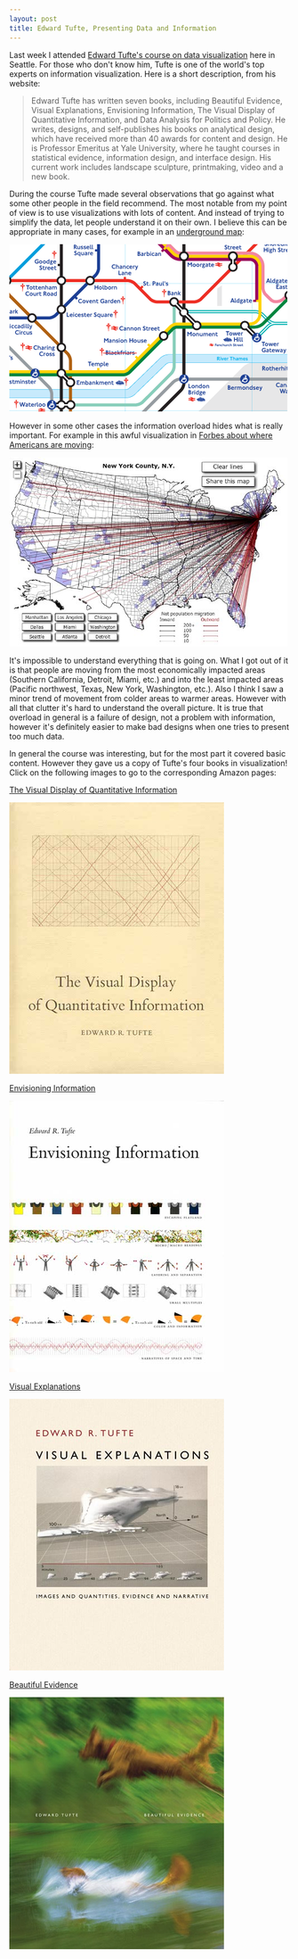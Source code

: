 ```yaml
---
layout: post
title: Edward Tufte, Presenting Data and Information
---
```


<p>
Last week I attended <a href="http://www.edwardtufte.com/tufte/courses">
  Edward Tufte's course on data visualization</a> here in Seattle.
For those who don't know him, Tufte is one of the world's top experts on information visualization.
Here is a short description, from his website:
</p>


> Edward Tufte has written seven books, including Beautiful Evidence,
> Visual Explanations, Envisioning Information, The Visual Display of
> Quantitative Information, and Data Analysis for Politics and Policy.
> He writes, designs, and self-publishes his books on analytical design,
> which have received more than 40 awards for content and design.
> He is Professor Emeritus at Yale University, where he taught courses
> in statistical evidence, information design, and interface design.
> His current work includes landscape sculpture, printmaking,
> video and a new book.


<p>
During the course Tufte made several observations that go against
what some other people in the field recommend.
The most notable from my point of view is to use visualizations
with lots of content.
And instead of trying to simplify the data, let people understand
it on their own.
I believe this can be appropriate in many cases, for example in an
<a href="http://www.tfl.gov.uk/assets/downloads/standard-tube-map.gif">
  underground map</a>:
</p>

<a href="http://www.tfl.gov.uk/assets/downloads/standard-tube-map.gif">
  <img src="/images/underground-map-detail.png"
       alt="Detail of the London tube map"/>
</a>

<p>
However in some other cases the information overload hides what is
really important. For example in this awful visualization
in <a href="http://www.forbes.com/2010/06/04/migration-moving-wealthy-interactive-counties-map.html">
  Forbes about where Americans are moving</a>:
</p>

<a href="http://www.forbes.com/2010/06/04/migration-moving-wealthy-interactive-counties-map.html">
  <img src="/images/forbes-where-americans-move.jpg"
       alt="Forbes visualization. Moving patterns of Americans"/>
</a>

<p>
It's impossible to understand everything that is going on.
What I got out of it is that people are moving from the most
economically impacted areas (Southern California, Detroit, Miami, etc.)
and into the least impacted areas (Pacific northwest, Texas, New York,
Washington, etc.). Also I think I saw a minor trend of movement from
colder areas to warmer areas. However with all that clutter it's hard
to understand the overall picture.
It is true that overload in general is a failure of design, not
a problem with information, however it's definitely easier to make
bad designs when one tries to present too much data.
</p>

<p>
In general the course was interesting, but for the most part it covered
basic content. However they gave us a copy of Tufte's four books in
visualization!
Click on the following images to go to the corresponding Amazon pages:
</p>

<p>
<a href="http://www.amazon.com/gp/product/0961392142?ie=UTF8&tag=javitordblogo-20&linkCode=as2&camp=1789&creative=9325&creativeASIN=0961392142">The Visual Display of Quantitative Information</a>
</p>

<a href="http://www.amazon.com/gp/product/0961392142?ie=UTF8&tag=javitordblogo-20&linkCode=as2&camp=1789&creative=9325&creativeASIN=0961392142">
  <img src="/images/tufte-visual-display.jpg"
       alt="Edward Tufte. The Visual Display of Quantitative Information">
</a>

<p>
<a href="http://www.amazon.com/gp/product/0961392118?ie=UTF8&tag=javitordblogo-20&linkCode=as2&camp=1789&creative=9325&creativeASIN=0961392118">Envisioning Information</a>
</p>

<a href="http://www.amazon.com/gp/product/0961392118?ie=UTF8&tag=javitordblogo-20&linkCode=as2&camp=1789&creative=9325&creativeASIN=0961392118">
  <img src="/images/tufte-envisioning-information.jpg"
       alt="Edward Tufte. Envisioning Information">
</a>

<p>
<a href="http://www.amazon.com/gp/product/0961392126?ie=UTF8&tag=javitordblogo-20&linkCode=as2&camp=1789&creative=9325&creativeASIN=0961392126">Visual Explanations</a>
</p>

<a href="http://www.amazon.com/gp/product/0961392126?ie=UTF8&tag=javitordblogo-20&linkCode=as2&camp=1789&creative=9325&creativeASIN=0961392126">
  <img src="/images/tufte-visual-explanations.jpg"
       alt="Edward Tufte. Visual Explanations">
</a>

<p>
<a href="http://www.amazon.com/gp/product/0961392177?ie=UTF8&tag=javitordblogo-20&linkCode=as2&camp=1789&creative=9325&creativeASIN=0961392177">Beautiful Evidence</a>
</p>

<a href="http://www.amazon.com/gp/product/0961392177?ie=UTF8&tag=javitordblogo-20&linkCode=as2&camp=1789&creative=9325&creativeASIN=0961392177">
  <img src="/images/tufte-beautiful-evidence.jpg"
       alt="Edward Tufte. Beautiful Evidence">
</a>
